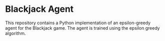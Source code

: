 # Blackjack Agent

This repository contains a Python implementation of an epsilon-greedy agent for the Blackjack game. The agent is trained using the epsilon greedy algorithm.
